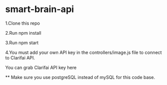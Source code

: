 # smart-brain-api


1.Clone this repo

2.Run npm install

3.Run npm start

4.You must add your own API key in the controllers/image.js file to connect to Clarifai API.

You can grab Clarifai API key here

** Make sure you use postgreSQL instead of mySQL for this code base.
